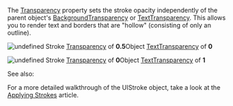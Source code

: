 The [Transparency](https://create.roblox.com/docs/reference/engine/classes/UIStroke#Transparency) property sets the stroke opacity
independently of the parent object's
[BackgroundTransparency](https://create.roblox.com/docs/reference/engine/classes/GuiObject#BackgroundTransparency) or
[TextTransparency](https://create.roblox.com/docs/reference/engine/classes/TextLabel#TextTransparency). This allows you to render
text and borders that are "hollow" (consisting of only an outline).


![undefined](https://prod.docsiteassets.roblox.com/assets/blt1f5e6933077f2429/Outline-Transparency-A.png)
Stroke [Transparency](https://create.roblox.com/docs/reference/engine/classes/UIStroke#Transparency) of **0.5**Object [TextTransparency](https://create.roblox.com/docs/reference/engine/classes/TextLabel#TextTransparency) of **0**



![undefined](https://prod.docsiteassets.roblox.com/assets/blt578f49b66021ec35/Outline-Transparency-B.png)
Stroke [Transparency](https://create.roblox.com/docs/reference/engine/classes/UIStroke#Transparency) of **0**Object [TextTransparency](https://create.roblox.com/docs/reference/engine/classes/TextLabel#TextTransparency) of **1**

      
See also:

For a more detailed walkthrough of the UIStroke object, take a look at the
[Applying
Strokes](https://developer.roblox.com/articles/applying-strokes) article.